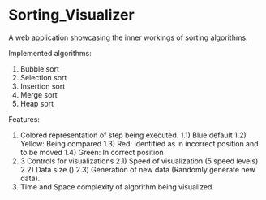 # Sorting_Visualizer

A web application showcasing the inner workings of sorting algorithms.

Implemented algorithms:
1) Bubble sort
2) Selection sort
3) Insertion sort
4) Merge sort
5) Heap sort

Features:
1) Colored representation of step being executed.
   1.1) Blue:default
   1.2) Yellow: Being compared
   1.3) Red: Identified as in incorrect position and to be moved
   1.4) Green: In correct position
2) 3 Controls for visualizations
   2.1) Speed of visualization (5 speed levels)
   2.2) Data size ()
   2.3) Generation of new data (Randomly generate new data).
4) Time and Space complexity of algorithm being visualized.


